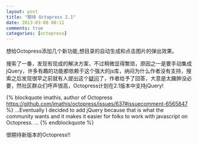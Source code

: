 ```yaml
---
layout: post
title: "期待 Octopress 2.1"
date: 2013-03-08 00:11
comments: true
categories: [octopress]
---
```

想给Octopress添加几个新功能,想目录的自动生成和点击图片的弹出效果。

搜索了一番，发现有现成的解决方案，不过稍微显得繁琐，原因之一是要手动集成jQuery，许多有趣的功能都依赖于这个强大的js库，纳闷为什么作者没有支持，搜索之后发现很早之前就有人提出这个[疑问](https://github.com/imathis/octopress/issues/637#issuecomment-6565847)了，作者给予了回答，大意是太臃肿没必要，然社区群众们呼声很高，Octopress计划在2.1版本中支持jQuery!  

{% blockquote imathis, author of Octopress https://github.com/imathis/octopress/issues/637#issuecomment-6565847 %}
...Eventually I decided to add jQuery because that is what the community wants and it makes it easier for folks to work with javascript on Octopress. ...
{% endblockquote  %}

很期待新版本的Octopress!!